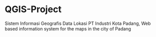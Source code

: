 # QGIS-Project
Sistem Informasi Geografis Data Lokasi PT Industri Kota Padang, Web based information system for the maps in the city of Padang

